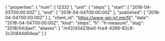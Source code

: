 {
  "properties": {
    "num": [
      12332
    ],
    "unit": [
      "steps"
    ],
    "start": [
      "2018-04-03T00:00:00Z"
    ],
    "end": [
      "2018-04-04T00:00:00Z"
    ],
    "published": [
      "2018-04-04T00:00:00Z"
    ]
  },
  "client_id": "https://www-api.jvt.me/fit",
  "date": "2018-04-04T00:00:00Z",
  "kind": "steps",
  "h": "h-measure",
  "slug": "2018/04/jlaxt",
  "aliases": [
    "/mf2/d3423be0-fce4-4266-82c8-2c20844d04ea/"
  ]
}
